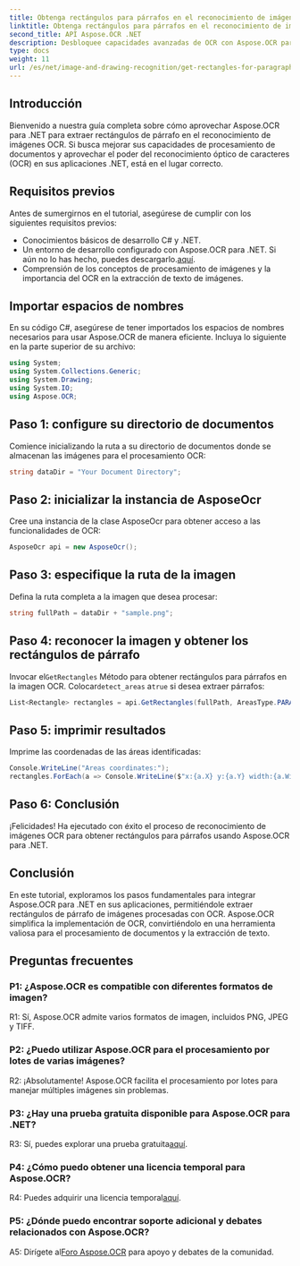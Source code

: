 ```yaml
---
title: Obtenga rectángulos para párrafos en el reconocimiento de imágenes OCR
linktitle: Obtenga rectángulos para párrafos en el reconocimiento de imágenes OCR
second_title: API Aspose.OCR .NET
description: Desbloquee capacidades avanzadas de OCR con Aspose.OCR para .NET. Extraiga rectángulos de párrafos sin esfuerzo.
type: docs
weight: 11
url: /es/net/image-and-drawing-recognition/get-rectangles-for-paragraphs/
---
```

## Introducción

Bienvenido a nuestra guía completa sobre cómo aprovechar Aspose.OCR para .NET para extraer rectángulos de párrafo en el reconocimiento de imágenes OCR. Si busca mejorar sus capacidades de procesamiento de documentos y aprovechar el poder del reconocimiento óptico de caracteres (OCR) en sus aplicaciones .NET, está en el lugar correcto.

## Requisitos previos

Antes de sumergirnos en el tutorial, asegúrese de cumplir con los siguientes requisitos previos:

- Conocimientos básicos de desarrollo C# y .NET.
-  Un entorno de desarrollo configurado con Aspose.OCR para .NET. Si aún no lo has hecho, puedes descargarlo.[aquí](https://releases.aspose.com/ocr/net/).
- Comprensión de los conceptos de procesamiento de imágenes y la importancia del OCR en la extracción de texto de imágenes.

## Importar espacios de nombres

En su código C#, asegúrese de tener importados los espacios de nombres necesarios para usar Aspose.OCR de manera eficiente. Incluya lo siguiente en la parte superior de su archivo:

```csharp
using System;
using System.Collections.Generic;
using System.Drawing;
using System.IO;
using Aspose.OCR;
```

## Paso 1: configure su directorio de documentos

Comience inicializando la ruta a su directorio de documentos donde se almacenan las imágenes para el procesamiento OCR:

```csharp
string dataDir = "Your Document Directory";
```

## Paso 2: inicializar la instancia de AsposeOcr

Cree una instancia de la clase AsposeOcr para obtener acceso a las funcionalidades de OCR:

```csharp
AsposeOcr api = new AsposeOcr();
```

## Paso 3: especifique la ruta de la imagen

Defina la ruta completa a la imagen que desea procesar:

```csharp
string fullPath = dataDir + "sample.png";
```

## Paso 4: reconocer la imagen y obtener los rectángulos de párrafo

 Invocar el`GetRectangles` Método para obtener rectángulos para párrafos en la imagen OCR. Colocar`detect_areas` a`true` si desea extraer párrafos:

```csharp
List<Rectangle> rectangles = api.GetRectangles(fullPath, AreasType.PARAGRAPHS, true);
```

## Paso 5: imprimir resultados

Imprime las coordenadas de las áreas identificadas:

```csharp
Console.WriteLine("Areas coordinates:");
rectangles.ForEach(a => Console.WriteLine($"x:{a.X} y:{a.Y} width:{a.Width} height:{a.Height}"));
```

## Paso 6: Conclusión

¡Felicidades! Ha ejecutado con éxito el proceso de reconocimiento de imágenes OCR para obtener rectángulos para párrafos usando Aspose.OCR para .NET.

## Conclusión

En este tutorial, exploramos los pasos fundamentales para integrar Aspose.OCR para .NET en sus aplicaciones, permitiéndole extraer rectángulos de párrafo de imágenes procesadas con OCR. Aspose.OCR simplifica la implementación de OCR, convirtiéndolo en una herramienta valiosa para el procesamiento de documentos y la extracción de texto.

## Preguntas frecuentes

### P1: ¿Aspose.OCR es compatible con diferentes formatos de imagen?

R1: Sí, Aspose.OCR admite varios formatos de imagen, incluidos PNG, JPEG y TIFF.

### P2: ¿Puedo utilizar Aspose.OCR para el procesamiento por lotes de varias imágenes?

R2: ¡Absolutamente! Aspose.OCR facilita el procesamiento por lotes para manejar múltiples imágenes sin problemas.

### P3: ¿Hay una prueba gratuita disponible para Aspose.OCR para .NET?

 R3: Sí, puedes explorar una prueba gratuita[aquí](https://releases.aspose.com/).

### P4: ¿Cómo puedo obtener una licencia temporal para Aspose.OCR?

 R4: Puedes adquirir una licencia temporal[aquí](https://purchase.aspose.com/temporary-license/).

### P5: ¿Dónde puedo encontrar soporte adicional y debates relacionados con Aspose.OCR?

 A5: Dirígete al[Foro Aspose.OCR](https://forum.aspose.com/c/ocr/16) para apoyo y debates de la comunidad.